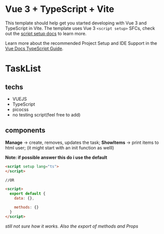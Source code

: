 # Vue 3 + TypeScript + Vite

This template should help get you started developing with Vue 3 and TypeScript in Vite. The template uses Vue 3 `<script setup>` SFCs, check out the [script setup docs](https://v3.vuejs.org/api/sfc-script-setup.html#sfc-script-setup) to learn more.

Learn more about the recommended Project Setup and IDE Support in the [Vue Docs TypeScript Guide](https://vuejs.org/guide/typescript/overview.html#project-setup).

# TaskList

## techs
  - VUEJS
  - TypeScript
  - picocss
  - no testing script(feel free to add)

## components
**Manage** -> create, removes, updates the task;
**ShowItems** -> print items to html user; (it might start with an init function as welll)

**Note: if possible answer this do i use the default**
```html
<script setup lang="ts">
</script>

//OR

<script>
  export default {
    data: {},

    methods: {}
  }
</script>
```

*still not sure how it works. Also the export of methods and Props*
